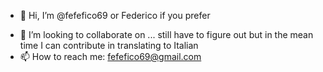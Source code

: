 - 👋 Hi, I’m @fefefico69 or Federico if you prefer
<!---
- 👀 I’m interested in learning as much as I can
- 🌱 I’m currently learning ...
--->
- 💞️ I’m looking to collaborate on ... still have to figure out but in the mean time I can contribute in translating to Italian
- 📫 How to reach me: fefefico69@gmail.com

<!---
fefefico69/fefefico69 is a ✨ special ✨ repository because its `README.md` (this file) appears on your GitHub profile.
You can click the Preview link to take a look at your changes.
--->
